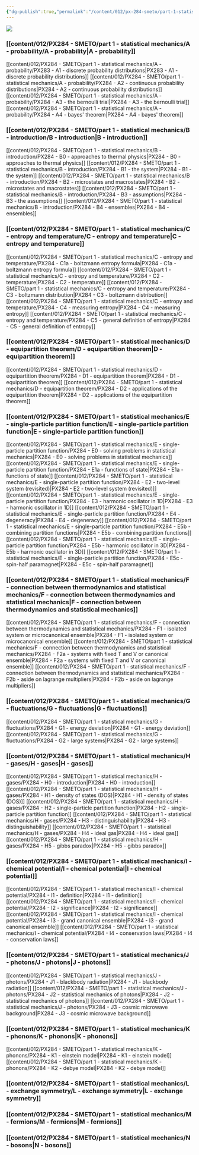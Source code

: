 ```yaml
---
{"dg-publish":true,"permalink":"/content/012/px-284-smeto/part-1-statistical-mechanics/px-284-0-statistical-mechanics-electromagnetic-theory-and-optics/","pinned":true,"noteIcon":"2","created":"2024-11-25T10:50:32.000+00:00","updated":"2025-02-06T15:17:40.853+00:00"}
---
```


<img src = 'https://i.pinimg.com/originals/0b/fe/e5/0bfee5f0553195c340ed579aa2a1c0bb.gif' class = 'banner'>

### [[content/012/PX284 - SMETO/part 1 - statistical mechanics/A - probability/A - probability\|A - probability]]
[[content/012/PX284 - SMETO/part 1 - statistical mechanics/A - probability/PX283 - A1 - discrete probability distributions\|PX283 - A1 - discrete probability distributions]]
[[content/012/PX284 - SMETO/part 1 - statistical mechanics/A - probability/PX284 - A2 - continuous probability distributions\|PX284 - A2 - continuous probability distributions]]
[[content/012/PX284 - SMETO/part 1 - statistical mechanics/A - probability/PX284 - A3 - the bernoulli trial\|PX284 - A3 - the bernoulli trial]]
[[content/012/PX284 - SMETO/part 1 - statistical mechanics/A - probability/PX284 - A4 - bayes' theorem\|PX284 - A4 - bayes' theorem]]
### [[content/012/PX284 - SMETO/part 1 - statistical mechanics/B - introduction/B - introduction\|B - introduction]]
[[content/012/PX284 - SMETO/part 1 - statistical mechanics/B - introduction/PX284 - B0 - approaches to thermal physics\|PX284 - B0 - approaches to thermal physics]]
[[content/012/PX284 - SMETO/part 1 - statistical mechanics/B - introduction/PX284 - B1 - the system\|PX284 - B1 - the system]]
[[content/012/PX284 - SMETO/part 1 - statistical mechanics/B - introduction/PX284 - B2 - microstates and macrostates\|PX284 - B2 - microstates and macrostates]]
[[content/012/PX284 - SMETO/part 1 - statistical mechanics/B - introduction/PX284 - B3 - assumptions\|PX284 - B3 - the assumptions]]
[[content/012/PX284 - SMETO/part 1 - statistical mechanics/B - introduction/PX284 - B4 - ensembles\|PX284 - B4 - ensembles]]
### [[content/012/PX284 - SMETO/part 1 - statistical mechanics/C - entropy and temperature/C - entropy and temperature\|C - entropy and temperature]]
[[content/012/PX284 - SMETO/part 1 - statistical mechanics/C - entropy and temperature/PX284 - C1a - boltzmann entropy formula\|PX284 - C1a - boltzmann entropy formula]]
[[content/012/PX284 - SMETO/part 1 - statistical mechanics/C - entropy and temperature/PX284 - C2 - temperature\|PX284 - C2 - temperature]]
[[content/012/PX284 - SMETO/part 1 - statistical mechanics/C - entropy and temperature/PX284 - C3 - boltzmann distribution\|PX284 - C3 - boltzmann distribution]]
[[content/012/PX284 - SMETO/part 1 - statistical mechanics/C - entropy and temperature/PX284 - C4 - measuring entropy\|PX284 - C4 - measuring entropy]]
[[content/012/PX284 - SMETO/part 1 - statistical mechanics/C - entropy and temperature/PX284 - C5 - general definition of entropy\|PX284 - C5 - general definition of entropy]]
### [[content/012/PX284 - SMETO/part 1 - statistical mechanics/D - equipartition theorem/D - equipartition theorem\|D - equipartition theorem]]
[[content/012/PX284 - SMETO/part 1 - statistical mechanics/D - equipartition theorem/PX284 - D1 - equipartition theorem\|PX284 - D1 - equipartition theorem]]
[[content/012/PX284 - SMETO/part 1 - statistical mechanics/D - equipartition theorem/PX284 - D2 - applications of the equipartition theorem\|PX284 - D2 - applications of the equipartition theorem]]
### [[content/012/PX284 - SMETO/part 1 - statistical mechanics/E - single-particle partition function/E - single-particle partition function\|E - single-particle partition function]]
[[content/012/PX284 - SMETO/part 1 - statistical mechanics/E - single-particle partition function/PX284 - E0 - solving problems in statistical mechanics\|PX284 - E0 - solving problems in statistical mechanics]]
[[content/012/PX284 - SMETO/part 1 - statistical mechanics/E - single-particle partition function/PX284 - E1a - functions of state\|PX284 - E1a - functions of state]]
[[content/012/PX284 - SMETO/part 1 - statistical mechanics/E - single-particle partition function/PX284 - E2 - two-level system (revisited)\|PX284 - E2 - two-level system (revisited)]]
[[content/012/PX284 - SMETO/part 1 - statistical mechanics/E - single-particle partition function/PX284 - E3 - harmonic oscillator in 1D\|PX284 - E3 - harmonic oscillator in 1D]]
[[content/012/PX284 - SMETO/part 1 - statistical mechanics/E - single-particle partition function/PX284 - E4 - degeneracy\|PX284 - E4 - degeneracy]]
[[content/012/PX284 - SMETO/part 1 - statistical mechanics/E - single-particle partition function/PX284 - E5b - combining partition functions\|PX284 - E5b - combining partition functions]]
[[content/012/PX284 - SMETO/part 1 - statistical mechanics/E - single-particle partition function/PX284 - E5b - harmonic oscillator in 3D\|PX284 - E5b - harmonic oscillator in 3D]]
[[content/012/PX284 - SMETO/part 1 - statistical mechanics/E - single-particle partition function/PX284 - E5c - spin-half paramagnet\|PX284 - E5c - spin-half paramagnet]]
### [[content/012/PX284 - SMETO/part 1 - statistical mechanics/F - connection between thermodynamics and statistical mechanics/F - connection between thermodynamics and statistical mechanics\|F - connection between thermodynamics and statistical mechanics]]
[[content/012/PX284 - SMETO/part 1 - statistical mechanics/F - connection between thermodynamics and statistical mechanics/PX284 - F1 - isolated system or microcanonical ensemble\|PX284 - F1 - isolated system or microcanonical ensemble]]
[[content/012/PX284 - SMETO/part 1 - statistical mechanics/F - connection between thermodynamics and statistical mechanics/PX284 - F2a - systems with fixed T and V or canonical ensemble\|PX284 - F2a - systems with fixed T and V or canonical ensemble]]
[[content/012/PX284 - SMETO/part 1 - statistical mechanics/F - connection between thermodynamics and statistical mechanics/PX284 - F2b - aside on lagrange multipliers\|PX284 - F2b - aside on lagrange multipliers]]
### [[content/012/PX284 - SMETO/part 1 - statistical mechanics/G - fluctuations/G - fluctuations\|G - fluctuations]]
[[content/012/PX284 - SMETO/part 1 - statistical mechanics/G - fluctuations/PX284 - G1 - energy deviation\|PX284 - G1 - energy deviation]]
[[content/012/PX284 - SMETO/part 1 - statistical mechanics/G - fluctuations/PX284 - G2 - large systems\|PX284 - G2 - large systems]]
### [[content/012/PX284 - SMETO/part 1 - statistical mechanics/H - gases/H - gases\|H - gases]]
[[content/012/PX284 - SMETO/part 1 - statistical mechanics/H - gases/PX284 - H0 - introduction\|PX284 - H0 - introduction]]
[[content/012/PX284 - SMETO/part 1 - statistical mechanics/H - gases/PX284 - H1 - density of states (DOS)\|PX284 - H1 - density of states (DOS)]]
[[content/012/PX284 - SMETO/part 1 - statistical mechanics/H - gases/PX284 - H2 - single-particle partition function\|PX284 - H2 - single-particle partition function]]
[[content/012/PX284 - SMETO/part 1 - statistical mechanics/H - gases/PX284 - H3 - distinguishability\|PX284 - H3 - distinguishability]]
[[content/012/PX284 - SMETO/part 1 - statistical mechanics/H - gases/PX284 - H4 - ideal gas\|PX284 - H4 - ideal gas]]
[[content/012/PX284 - SMETO/part 1 - statistical mechanics/H - gases/PX284 - H5 - gibbs paradox\|PX284 - H5 - gibbs paradox]]
### [[content/012/PX284 - SMETO/part 1 - statistical mechanics/I - chemical potential/I - chemical potential\|I - chemical potential]]
[[content/012/PX284 - SMETO/part 1 - statistical mechanics/I - chemical potential/PX284 - I1 - definition\|PX284 - I1 - definition]]
[[content/012/PX284 - SMETO/part 1 - statistical mechanics/I - chemical potential/PX284 - I2 - significance\|PX284 - I2 - significance]]
[[content/012/PX284 - SMETO/part 1 - statistical mechanics/I - chemical potential/PX284 - I3 - grand canonical ensemble\|PX284 - I3 - grand canonical ensemble]]
[[content/012/PX284 - SMETO/part 1 - statistical mechanics/I - chemical potential/PX284 - I4 - conservation laws\|PX284 - I4 - conservation laws]]
### [[content/012/PX284 - SMETO/part 1 - statistical mechanics/J - photons/J - photons\|J - photons]]
[[content/012/PX284 - SMETO/part 1 - statistical mechanics/J - photons/PX284 - J1 - blackbody radiation\|PX284 - J1 - blackbody radiation]]
[[content/012/PX284 - SMETO/part 1 - statistical mechanics/J - photons/PX284 - J2 - statistical mechanics of photons\|PX284 - J2 - statistical mechanics of photons]]
[[content/012/PX284 - SMETO/part 1 - statistical mechanics/J - photons/PX284 - J3 - cosmic microwave background\|PX284 - J3 - cosmic microwave background]]
### [[content/012/PX284 - SMETO/part 1 - statistical mechanics/K - phonons/K - phonons\|K - phonons]]
[[content/012/PX284 - SMETO/part 1 - statistical mechanics/K - phonons/PX284 - K1 - einstein model\|PX284 - K1 - einstein model]]
[[content/012/PX284 - SMETO/part 1 - statistical mechanics/K - phonons/PX284 - K2 - debye model\|PX284 - K2 - debye model]]
### [[content/012/PX284 - SMETO/part 1 - statistical mechanics/L - exchange symmetry/L - exchange symmetry\|L - exchange symmetry]]

### [[content/012/PX284 - SMETO/part 1 - statistical mechanics/M - fermions/M - fermions\|M - fermions]]

### [[content/012/PX284 - SMETO/part 1 - statistical mechanics/N - bosons\|N - bosons]]
